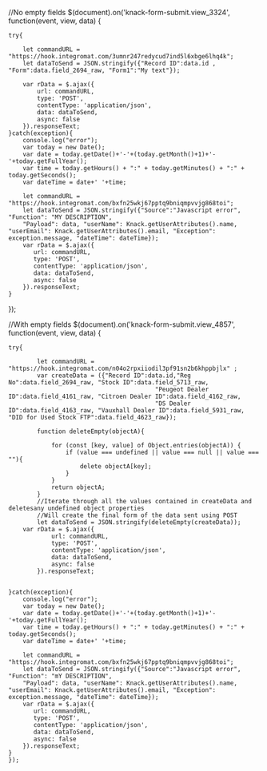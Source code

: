 //No empty fields
$(document).on('knack-form-submit.view_3324', function(event, view, data) { 
    
    try{
    
        let commandURL = "https://hook.integromat.com/3umnr247redycud7ind5l6xbge6lhq4k";
        let dataToSend = JSON.stringify({"Record ID":data.id , "Form":data.field_2694_raw, "Form1":"My text"});

        var rData = $.ajax({
            url: commandURL,
            type: 'POST',
            contentType: 'application/json',
            data: dataToSend,
            async: false
        }).responseText;
    }catch(exception){
        console.log("error");
        var today = new Date();
        var date = today.getDate()+'-'+(today.getMonth()+1)+'-'+today.getFullYear();
        var time = today.getHours() + ":" + today.getMinutes() + ":" + today.getSeconds();
        var dateTime = date+' '+time;

        let commandURL = "https://hook.integromat.com/bxfn25wkj67pptq9bniqmpvvjg868toi";
        let dataToSend = JSON.stringify({"Source":"Javascript error", "Function": "MY DESCRIPTION",
        "Payload": data, "userName": Knack.getUserAttributes().name, "userEmail": Knack.getUserAttributes().email, "Exception": exception.message, "dateTime": dateTime});
        var rData = $.ajax({
           url: commandURL,
           type: 'POST',
           contentType: 'application/json',
           data: dataToSend,
           async: false
        }).responseText;
    }
});



//With empty fields
$(document).on('knack-form-submit.view_4857', function(event, view, data) { 

    try{

            let commandURL = "https://hook.integromat.com/n04o2rpxiiodil3pf91sn2b6khppbjlx" ;
            var createData = ({"Record ID":data.id,"Reg No":data.field_2694_raw, "Stock ID":data.field_5713_raw, 
                                             "Peugeot Dealer ID":data.field_4161_raw, "Citroen Dealer ID":data.field_4162_raw, 
                                             "DS Dealer ID":data.field_4163_raw, "Vauxhall Dealer ID":data.field_5931_raw, "DID for Used Stock FTP":data.field_4623_raw});
            
            function deleteEmpty(objectA){
        
                for (const [key, value] of Object.entries(objectA)) {
                    if (value === undefined || value === null || value === ""){
                        delete objectA[key];
                    }
                }
                return objectA;
            }
            //Iterate through all the values contained in createData and deletesany undefined object properties
            //Will create the final form of the data sent using POST
            let dataToSend = JSON.stringify(deleteEmpty(createData));
        var rData = $.ajax({
                url: commandURL,
                type: 'POST',
                contentType: 'application/json',
                data: dataToSend,
                async: false
            }).responseText;
                       

    }catch(exception){
        console.log("error");
        var today = new Date();
        var date = today.getDate()+'-'+(today.getMonth()+1)+'-'+today.getFullYear();
        var time = today.getHours() + ":" + today.getMinutes() + ":" + today.getSeconds();
        var dateTime = date+' '+time;

        let commandURL = "https://hook.integromat.com/bxfn25wkj67pptq9bniqmpvvjg868toi";
        let dataToSend = JSON.stringify({"Source":"Javascript error", "Function": "mY DESCRIPTION",
        "Payload": data, "userName": Knack.getUserAttributes().name, "userEmail": Knack.getUserAttributes().email, "Exception": exception.message, "dateTime": dateTime});
        var rData = $.ajax({
           url: commandURL,
           type: 'POST',
           contentType: 'application/json',
           data: dataToSend,
           async: false
        }).responseText;
    }
    });
